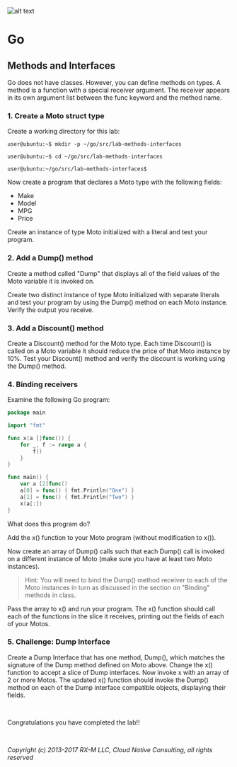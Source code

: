 ![alt text][RX-M LLC]


# Go


## Methods and Interfaces

Go does not have classes. However, you can define methods on types. A method is a function with a special receiver
argument. The receiver appears in its own argument list between the func keyword and the method name.


### 1. Create a Moto struct type

Create a working directory for this lab:

```
user@ubuntu:~$ mkdir -p ~/go/src/lab-methods-interfaces

user@ubuntu:~$ cd ~/go/src/lab-methods-interfaces

user@ubuntu:~/go/src/lab-methods-interfaces$
```

Now create a program that declares a Moto type with the following fields:

- Make
- Model
- MPG
- Price

Create an instance of type Moto initialized with a literal and test your program.


### 2. Add a Dump() method

Create a method called "Dump" that displays all of the field values of the Moto variable it is invoked on.

Create two distinct instance of type Moto initialized with separate literals and test your program by using the Dump()
method on each Moto instance. Verify the output you receive.


### 3. Add a Discount() method

Create a Discount() method for the Moto type. Each time Discount() is called on a Moto variable it should reduce the
price of that Moto instance by 10%. Test your Discount() method and verify the discount is working using the Dump()
method.


### 4. Binding receivers

Examine the following Go program:

```go
package main

import "fmt"

func x(a []func()) {
	for _, f := range a {
		f()
	}
}

func main() {
	var a [2]func()
	a[0] = func() { fmt.Println("One") }
	a[1] = func() { fmt.Println("Two") }
	x(a[:])
}
```

What does this program do?

Add the x() function to your Moto program (without modification to x()).

Now create an array of Dump() calls such that each Dump() call is invoked on a different instance of Moto (make sure you
have at least two Moto instances).

> Hint: You will need to bind the Dump() method receiver to each of the Moto instances in turn as discussed in the
section on "Binding" methods in class.

Pass the array to x() and run your program. The x() function should call each of the functions in the slice it receives,
printing out the fields of each of your Motos.


### 5. Challenge: Dump Interface

Create a Dump Interface that has one method, Dump(), which matches the signature of the Dump method defined on Moto
above. Change the x() function to accept a slice of Dump interfaces. Now invoke x with an array of 2 or more Motos. The
updated x() function should invoke the Dump() method on each of the Dump interface compatible objects, displaying their
fields.


<br>

Congratulations you have completed the lab!!

<br>

_Copyright (c) 2013-2017 RX-M LLC, Cloud Native Consulting, all rights reserved_

[RX-M LLC]: http://rx-m.io/rxm-cnc.svg "RX-M LLC"
